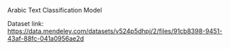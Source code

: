 Arabic Text Classification Model

Dataset link: https://data.mendeley.com/datasets/v524p5dhpj/2/files/91cb8398-9451-43af-88fc-041a0956ae2d
